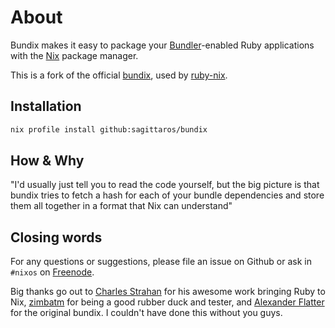 # About

Bundix makes it easy to package your [Bundler](http://bundler.io/)-enabled Ruby
applications with the [Nix](http://nixos.org/nix/) package manager.

This is a fork of the official [bundix](https://github.com/nix-community/bundix), used by [ruby-nix](https://github.com/sagittaros/ruby-nix).

## Installation

``` sh
nix profile install github:sagittaros/bundix
```

## How & Why

"I'd usually just tell you to read the code yourself, but the big picture is
that bundix tries to fetch a hash for each of your bundle dependencies and
store them all together in a format that Nix can understand"

## Closing words

For any questions or suggestions, please file an issue on Github or ask in
`#nixos` on [Freenode](http://freenode.net/).

Big thanks go out to
[Charles Strahan](http://www.cstrahan.com/) for his awesome work bringing Ruby to Nix,
[zimbatm](https://zimbatm.com/) for being a good rubber duck and tester, and
[Alexander Flatter](https://github.com/aflatter) for the original bundix. I
couldn't have done this without you guys.
